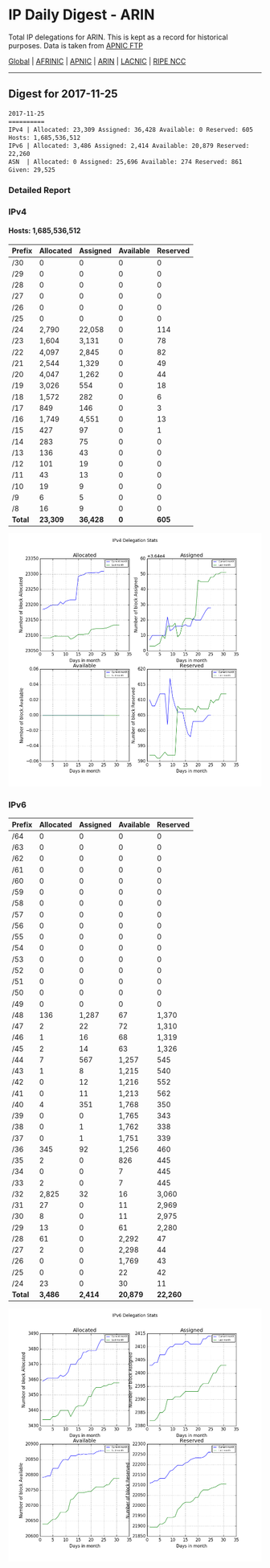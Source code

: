 # IP Daily Digest - ARIN 

Total IP delegations for ARIN. This is kept as a record for historical purposes. Data is taken from [APNIC FTP](https://ftp.apnic.net/)

[Global](https://github.com/csmets/IP-Daily-Digest) | [AFRINIC](https://github.com/csmets/IP-Daily-Digest/tree/master/archives/AFRINIC) | [APNIC](https://github.com/csmets/IP-Daily-Digest/tree/master/archives/APNIC) | [ARIN](https://github.com/csmets/IP-Daily-Digest/tree/master/archives/ARIN) | [LACNIC](https://github.com/csmets/IP-Daily-Digest/tree/master/archives/LACNIC) | [RIPE NCC](https://github.com/csmets/IP-Daily-Digest/tree/master/archives/RIPE_NCC)

---

## Digest for 2017-11-25
```
2017-11-25
==========
IPv4 | Allocated: 23,309 Assigned: 36,428 Available: 0 Reserved: 605 Hosts: 1,685,536,512
IPv6 | Allocated: 3,486 Assigned: 2,414 Available: 20,879 Reserved: 22,260
ASN  | Allocated: 0 Assigned: 25,696 Available: 274 Reserved: 861 Given: 29,525
```

### Detailed Report

### IPv4

#### Hosts: **1,685,536,512**

| Prefix | Allocated | Assigned | Available | Reserved |
| ----- | ----- | ----- | ----- | ----- |
| /30 | 0 | 0 | 0 | 0 |
| /29 | 0 | 0 | 0 | 0 |
| /28 | 0 | 0 | 0 | 0 |
| /27 | 0 | 0 | 0 | 0 |
| /26 | 0 | 0 | 0 | 0 |
| /25 | 0 | 0 | 0 | 0 |
| /24 | 2,790 | 22,058 | 0 | 114 |
| /23 | 1,604 | 3,131 | 0 | 78 |
| /22 | 4,097 | 2,845 | 0 | 82 |
| /21 | 2,544 | 1,329 | 0 | 49 |
| /20 | 4,047 | 1,262 | 0 | 44 |
| /19 | 3,026 | 554 | 0 | 18 |
| /18 | 1,572 | 282 | 0 | 6 |
| /17 | 849 | 146 | 0 | 3 |
| /16 | 1,749 | 4,551 | 0 | 13 |
| /15 | 427 | 97 | 0 | 1 |
| /14 | 283 | 75 | 0 | 0 |
| /13 | 136 | 43 | 0 | 0 |
| /12 | 101 | 19 | 0 | 0 |
| /11 | 43 | 13 | 0 | 0 |
| /10 | 19 | 9 | 0 | 0 |
| /9 | 6 | 5 | 0 | 0 |
| /8 | 16 | 9 | 0 | 0 |
| **Total** | **23,309** | **36,428** | **0** | **605** |

![ipv4-stats](ipv4-figure.png)

### IPv6

| Prefix | Allocated | Assigned | Available | Reserved |
| ----- | ----- | ----- | ----- | ----- |
| /64 | 0 | 0 | 0 | 0 |
| /63 | 0 | 0 | 0 | 0 |
| /62 | 0 | 0 | 0 | 0 |
| /61 | 0 | 0 | 0 | 0 |
| /60 | 0 | 0 | 0 | 0 |
| /59 | 0 | 0 | 0 | 0 |
| /58 | 0 | 0 | 0 | 0 |
| /57 | 0 | 0 | 0 | 0 |
| /56 | 0 | 0 | 0 | 0 |
| /55 | 0 | 0 | 0 | 0 |
| /54 | 0 | 0 | 0 | 0 |
| /53 | 0 | 0 | 0 | 0 |
| /52 | 0 | 0 | 0 | 0 |
| /51 | 0 | 0 | 0 | 0 |
| /50 | 0 | 0 | 0 | 0 |
| /49 | 0 | 0 | 0 | 0 |
| /48 | 136 | 1,287 | 67 | 1,370 |
| /47 | 2 | 22 | 72 | 1,310 |
| /46 | 1 | 16 | 68 | 1,319 |
| /45 | 2 | 14 | 63 | 1,326 |
| /44 | 7 | 567 | 1,257 | 545 |
| /43 | 1 | 8 | 1,215 | 540 |
| /42 | 0 | 12 | 1,216 | 552 |
| /41 | 0 | 11 | 1,213 | 562 |
| /40 | 4 | 351 | 1,768 | 350 |
| /39 | 0 | 0 | 1,765 | 343 |
| /38 | 0 | 1 | 1,762 | 338 |
| /37 | 0 | 1 | 1,751 | 339 |
| /36 | 345 | 92 | 1,256 | 460 |
| /35 | 2 | 0 | 826 | 445 |
| /34 | 0 | 0 | 7 | 445 |
| /33 | 2 | 0 | 7 | 445 |
| /32 | 2,825 | 32 | 16 | 3,060 |
| /31 | 27 | 0 | 11 | 2,969 |
| /30 | 8 | 0 | 11 | 2,975 |
| /29 | 13 | 0 | 61 | 2,280 |
| /28 | 61 | 0 | 2,292 | 47 |
| /27 | 2 | 0 | 2,298 | 44 |
| /26 | 0 | 0 | 1,769 | 43 |
| /25 | 0 | 0 | 22 | 42 |
| /24 | 23 | 0 | 30 | 11 |
| **Total** | **3,486** | **2,414** | **20,879** | **22,260** |

![ipv6-stats](ipv6-figure.png)